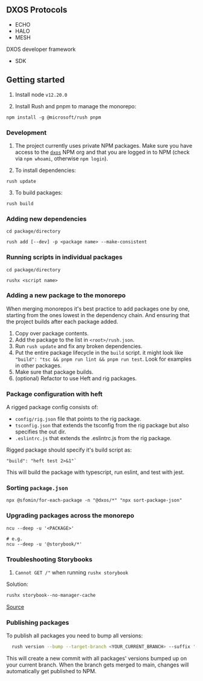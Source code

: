 ## DXOS Protocols 

* ECHO
* HALO
* MESH

DXOS developer framework

* SDK

## Getting started

1. Install node `v12.20.0`

1. Install Rush and pnpm to manage the monorepo:
```
npm install -g @microsoft/rush pnpm
```

### Development

1. The project currently uses private NPM packages.
Make sure you have access to the [`dxos`](https://www.npmjs.com/org/dxos) NPM org
and that you are logged in to NPM (check via `npm whoami`, otherwise `npm login`).

2. To install dependencies:

```
rush update
```

3. To build packages:

```
rush build
```

### Adding new dependencies


```
cd package/directory

rush add [--dev] -p <package name> --make-consistent
```

### Running scripts in individual packages

```
cd package/directory

rushx <script name>
```


### Adding a new package to the monorepo

When merging monorepos it's best practice to add packages one by one, starting from the ones lowest in the dependency chain. And ensuring that the project builds after each package added.

1. Copy over package contents.
2. Add the package to the list in `<root>/rush.json`.
3. Run `rush update` and fix any broken dependencies.
4. Put the entire package lifecycle in the `build` script. it might look like `"build": "tsc && pnpm run lint && pnpm run test`. Look for examples in other packages.
5. Make sure that package builds.
6. (optional) Refactor to use Heft and rig packages.

### Package configuration with heft

A rigged package config consists of:

* `config/rig.json` file that points to the rig package.
* `tsconfig.json` that extends the tsconfig from the rig package but also specifies the out dir.
* `.eslintrc.js` that extends the .eslintrc.js from the rig package.

Rigged package should specify it's build script as:

```
"build": "heft test 2>&1"`
```

This will build the package with typescript, run eslint, and test with jest.

### Sorting `package.json`

```
npx @sfomin/for-each-package -n "@dxos/*" "npx sort-package-json"
```

### Upgrading packages across the monorepo

```
ncu --deep -u '<PACKAGE>'

# e.g.
ncu --deep -u '@storybook/*'
```

### Troubleshooting Storybooks

1. `Cannot GET /"` when running `rushx storybook`

Solution:

```bash
rushx storybook--no-manager-cache
```

[Source](https://github.com/storybookjs/storybook/issues/14672#issuecomment-824627909)

### Publishing packages

To publish all packages you need to bump all versions:
```bash
  rush version --bump --target-branch <YOUR_CURRENT_BRANCH> --suffix '-beta'
```
This will create a new commit with all packages' versions bumped up on your current branch. When the branch gets merged to main, changes will automatically get published to NPM.
